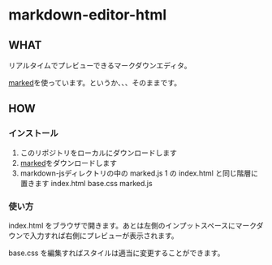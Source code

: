 markdown-editor-html
====================

## WHAT

リアルタイムでプレビューできるマークダウンエディタ。

[marked](https://github.com/chjj/marked)を使っています。というか、、、そのままです。

## HOW

### インストール

1. このリポジトリをローカルにダウンロードします
2. [marked](https://github.com/chjj/marked)をダウンロードします
3. markdown-jsディレクトリの中の marked.js  1 の index.html と同じ階層に置きます
   index.html
   base.css
   marked.js

### 使い方

index.html をブラウザで開きます。あとは左側のインプットスペースにマークダウンで入力すれば右側にプレビューが表示されます。

base.css を編集すればスタイルは適当に変更することができます。
